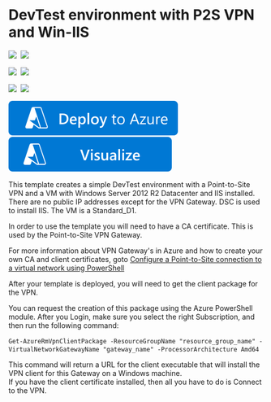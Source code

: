 
# DevTest environment with P2S VPN and Win-IIS

<IMG SRC="https://azurequickstartsservice.blob.core.windows.net/badges/devtest-p2s-iis/PublicLastTestDate.svg" />&nbsp;
<IMG SRC="https://azurequickstartsservice.blob.core.windows.net/badges/devtest-p2s-iis/PublicDeployment.svg" />&nbsp;

<IMG SRC="https://azurequickstartsservice.blob.core.windows.net/badges/devtest-p2s-iis/FairfaxLastTestDate.svg" />&nbsp;
<IMG SRC="https://azurequickstartsservice.blob.core.windows.net/badges/devtest-p2s-iis/FairfaxDeployment.svg" />&nbsp;

<IMG SRC="https://azurequickstartsservice.blob.core.windows.net/badges/devtest-p2s-iis/BestPracticeResult.svg" />&nbsp;
<IMG SRC="https://azurequickstartsservice.blob.core.windows.net/badges/devtest-p2s-iis/CredScanResult.svg" />&nbsp;

<a href="https://portal.azure.com/#create/Microsoft.Template/uri/https%3A%2F%2Fraw.githubusercontent.com%2FAzure%2Fazure-quickstart-templates%2Fmaster%2Fdevtest-p2s-iis%2Fazuredeploy.json" target="_blank">
    <img src="https://raw.githubusercontent.com/Azure/azure-quickstart-templates/master/1-CONTRIBUTION-GUIDE/images/deploytoazure.svg"/>
</a>
<a href="http://armviz.io/#/?load=https%3A%2F%2Fraw.githubusercontent.com%2FAzure%2Fazure-quickstart-templates%2Fmaster%2Fdevtest-p2s-iis%2Fazuredeploy.json" target="_blank">
    <img src="https://raw.githubusercontent.com/Azure/azure-quickstart-templates/master/1-CONTRIBUTION-GUIDE/images/visualizebutton.svg"/>
</a>

This template creates a simple DevTest environment with a Point-to-Site VPN and a VM with Windows Server 2012 R2 Datacenter and IIS installed. There are no public IP addresses except for the VPN Gateway. DSC is used to install IIS. The VM is a Standard_D1. 

In order to use the template you will need to have a CA certificate. This is used by the Point-to-Site VPN Gateway. 

For more information about VPN Gateway's in Azure and how to create your own CA and client certificates, goto 
[Configure a Point-to-Site connection to a virtual network using PowerShell](https://azure.microsoft.com/en-us/documentation/articles/vpn-gateway-howto-point-to-site-rm-ps/)

After your template is deployed, you will need to get the client package for the VPN. 

You can request the creation of this package using the Azure PowerShell module. After you Login, make sure you select the right Subscription, and then run the following command:

	Get-AzureRmVpnClientPackage -ResourceGroupName "resource_group_name" -VirtualNetworkGatewayName "gateway_name" -ProcessorArchitecture Amd64

This command will return a URL for the client executable that will install the VPN client for this Gateway on a Windows machine.  
If you have the client certificate installed, then all you have to do is Connect to the VPN. 




